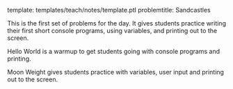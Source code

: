 template: templates/teach/notes/template.ptl
problemtitle: Sandcastles

This is the first set of problems for the day.  It gives students practice writing their first short console programs, using variables, and printing out to the screen.

Hello World is a warmup to get students going with console programs and printing.

Moon Weight gives students practice with variables, user input and printing out to the screen.